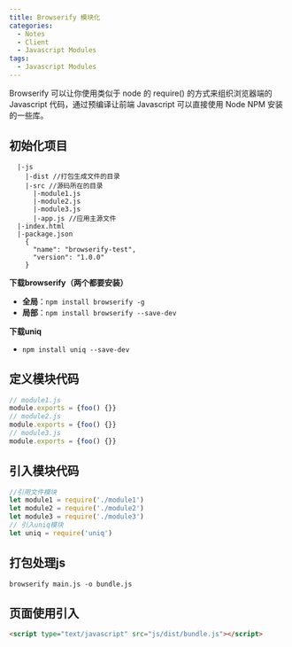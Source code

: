 ```yaml
---
title: Browserify 模块化
categories:
  - Notes
  - Client
  - Javascript Modules
tags:
  - Javascript Modules
---
```


Browserify 可以让你使用类似于 node 的 require() 的方式来组织浏览器端的 Javascript 代码，通过预编译让前端 Javascript 可以直接使用 Node NPM 安装的一些库。

<!-- more -->

## 初始化项目

~~~
  |-js
    |-dist //打包生成文件的目录
    |-src //源码所在的目录
      |-module1.js
      |-module2.js
      |-module3.js
      |-app.js //应用主源文件
  |-index.html
  |-package.json
    {
      "name": "browserify-test",
      "version": "1.0.0"
    }
~~~

**下载browserify（两个都要安装）**
- **全局**：`npm install browserify -g`
- **局部**：`npm install browserify --save-dev`

**下载uniq**
- `npm install uniq --save-dev`

## 定义模块代码

~~~javascript
// module1.js
module.exports = {foo() {}}
// module2.js
module.exports = {foo() {}}
// module3.js
module.exports = {foo() {}}
~~~

## 引入模块代码

~~~javascript
//引用文件模块
let module1 = require('./module1')
let module2 = require('./module2')
let module3 = require('./module3')
// 引入uniq模块
let uniq = require('uniq')
~~~

## 打包处理js

`browserify main.js -o bundle.js`

## 页面使用引入

~~~html
<script type="text/javascript" src="js/dist/bundle.js"></script> 
~~~
